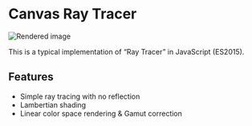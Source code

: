 # Canvas Ray Tracer
![Rendered image](http://i.imgur.com/GJdPlVO.png)

This is a typical implementation of “Ray Tracer” in JavaScript (ES2015).

## Features
- Simple ray tracing with no reflection
- Lambertian shading
- Linear color space rendering & Gamut correction
